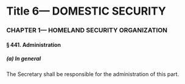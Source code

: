 
# Title 6— DOMESTIC SECURITY
### CHAPTER 1— HOMELAND SECURITY ORGANIZATION
#### § 441. Administration
##### (a) In general

The Secretary shall be responsible for the administration of this part.
